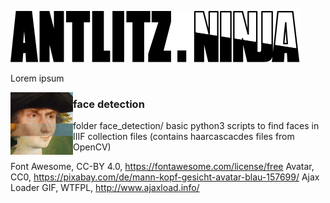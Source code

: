 ![ANTLITZ.NINJA Logo](/images/antlitz.ninja.svg)

Lorem ipsum

<img align="left" width="100" height="100" src="/demos/001-original.jpg">

### face detection

folder face_detection/ basic python3 scripts to find faces in IIIF collection files (contains haarcascacdes files from OpenCV)



Font Awesome, CC-BY 4.0, https://fontawesome.com/license/free
Avatar, CC0, https://pixabay.com/de/mann-kopf-gesicht-avatar-blau-157699/
Ajax Loader GIF, WTFPL, http://www.ajaxload.info/
